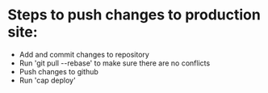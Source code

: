 # Steps to push changes to production site:
* Add and  commit changes to repository
* Run 'git pull --rebase' to make sure there are no conflicts
* Push changes to github
* Run 'cap deploy'
